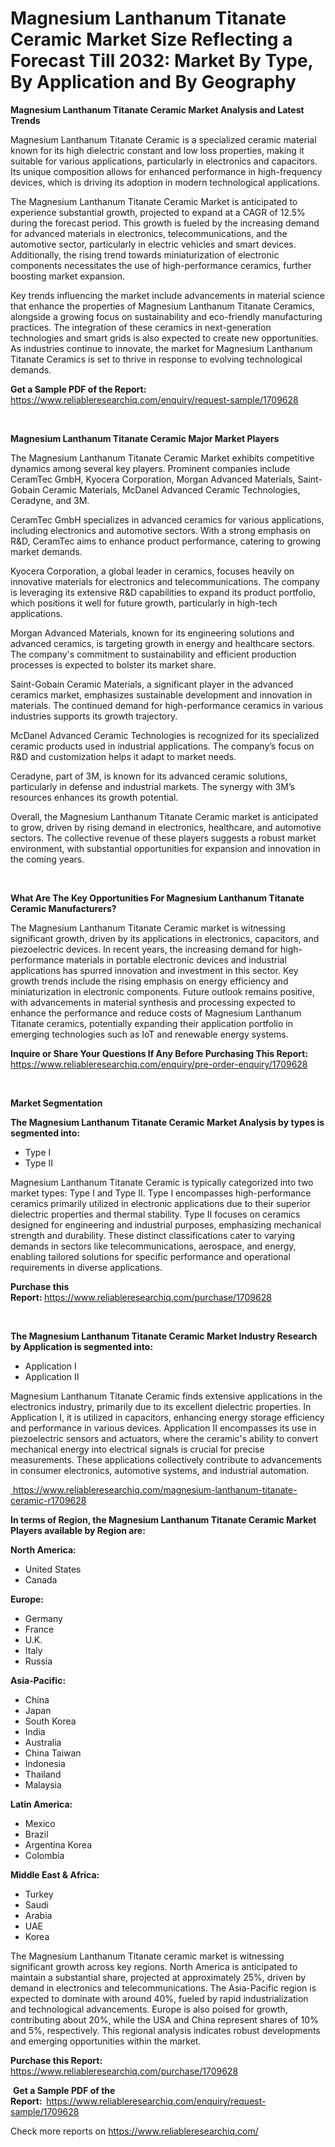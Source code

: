 <p><h1>Magnesium Lanthanum Titanate Ceramic Market Size Reflecting a Forecast Till 2032: Market By Type, By Application and By Geography</h1></p><p><strong>Magnesium Lanthanum Titanate Ceramic Market Analysis and Latest Trends</strong></p>
<p><p>Magnesium Lanthanum Titanate Ceramic is a specialized ceramic material known for its high dielectric constant and low loss properties, making it suitable for various applications, particularly in electronics and capacitors. Its unique composition allows for enhanced performance in high-frequency devices, which is driving its adoption in modern technological applications.</p><p>The Magnesium Lanthanum Titanate Ceramic Market is anticipated to experience substantial growth, projected to expand at a CAGR of 12.5% during the forecast period. This growth is fueled by the increasing demand for advanced materials in electronics, telecommunications, and the automotive sector, particularly in electric vehicles and smart devices. Additionally, the rising trend towards miniaturization of electronic components necessitates the use of high-performance ceramics, further boosting market expansion.</p><p>Key trends influencing the market include advancements in material science that enhance the properties of Magnesium Lanthanum Titanate Ceramics, alongside a growing focus on sustainability and eco-friendly manufacturing practices. The integration of these ceramics in next-generation technologies and smart grids is also expected to create new opportunities. As industries continue to innovate, the market for Magnesium Lanthanum Titanate Ceramics is set to thrive in response to evolving technological demands.</p></p>
<p><strong>Get a Sample PDF of the Report:&nbsp;</strong> <a href="https://www.reliableresearchiq.com/enquiry/request-sample/1709628?utm_campaign=1137&utm_medium=2&utm_source=Github&utm_content=ia&utm_term=10012025&utm_id=magnesium-lanthanum-titanate-ceramic">https://www.reliableresearchiq.com/enquiry/request-sample/1709628</a></p>
<p>&nbsp;</p>
<p><strong>Magnesium Lanthanum Titanate Ceramic Major Market Players</strong></p>
<p><p>The Magnesium Lanthanum Titanate Ceramic Market exhibits competitive dynamics among several key players. Prominent companies include CeramTec GmbH, Kyocera Corporation, Morgan Advanced Materials, Saint-Gobain Ceramic Materials, McDanel Advanced Ceramic Technologies, Ceradyne, and 3M. </p><p>CeramTec GmbH specializes in advanced ceramics for various applications, including electronics and automotive sectors. With a strong emphasis on R&D, CeramTec aims to enhance product performance, catering to growing market demands. </p><p>Kyocera Corporation, a global leader in ceramics, focuses heavily on innovative materials for electronics and telecommunications. The company is leveraging its extensive R&D capabilities to expand its product portfolio, which positions it well for future growth, particularly in high-tech applications.</p><p>Morgan Advanced Materials, known for its engineering solutions and advanced ceramics, is targeting growth in energy and healthcare sectors. The company's commitment to sustainability and efficient production processes is expected to bolster its market share.</p><p>Saint-Gobain Ceramic Materials, a significant player in the advanced ceramics market, emphasizes sustainable development and innovation in materials. The continued demand for high-performance ceramics in various industries supports its growth trajectory.</p><p>McDanel Advanced Ceramic Technologies is recognized for its specialized ceramic products used in industrial applications. The company’s focus on R&D and customization helps it adapt to market needs.</p><p>Ceradyne, part of 3M, is known for its advanced ceramic solutions, particularly in defense and industrial markets. The synergy with 3M’s resources enhances its growth potential.</p><p>Overall, the Magnesium Lanthanum Titanate Ceramic market is anticipated to grow, driven by rising demand in electronics, healthcare, and automotive sectors. The collective revenue of these players suggests a robust market environment, with substantial opportunities for expansion and innovation in the coming years.</p></p>
<p>&nbsp;</p>
<p><strong>What Are The Key Opportunities For Magnesium Lanthanum Titanate Ceramic Manufacturers?</strong></p>
<p><p>The Magnesium Lanthanum Titanate Ceramic market is witnessing significant growth, driven by its applications in electronics, capacitors, and piezoelectric devices. In recent years, the increasing demand for high-performance materials in portable electronic devices and industrial applications has spurred innovation and investment in this sector. Key growth trends include the rising emphasis on energy efficiency and miniaturization in electronic components. Future outlook remains positive, with advancements in material synthesis and processing expected to enhance the performance and reduce costs of Magnesium Lanthanum Titanate ceramics, potentially expanding their application portfolio in emerging technologies such as IoT and renewable energy systems.</p></p>
<p><strong>Inquire or Share Your Questions If Any Before Purchasing This Report:</strong> <a href="https://www.reliableresearchiq.com/enquiry/pre-order-enquiry/1709628?utm_campaign=1137&utm_medium=2&utm_source=Github&utm_content=ia&utm_term=10012025&utm_id=magnesium-lanthanum-titanate-ceramic">https://www.reliableresearchiq.com/enquiry/pre-order-enquiry/1709628</a></p>
<p>&nbsp;</p>
<p><strong>Market Segmentation</strong></p>
<p><strong>The Magnesium Lanthanum Titanate Ceramic Market Analysis by types is segmented into:</strong></p>
<p><ul><li>Type I</li><li>Type II</li></ul></p>
<p><p>Magnesium Lanthanum Titanate Ceramic is typically categorized into two market types: Type I and Type II. Type I encompasses high-performance ceramics primarily utilized in electronic applications due to their superior dielectric properties and thermal stability. Type II focuses on ceramics designed for engineering and industrial purposes, emphasizing mechanical strength and durability. These distinct classifications cater to varying demands in sectors like telecommunications, aerospace, and energy, enabling tailored solutions for specific performance and operational requirements in diverse applications.</p></p>
<p><strong>Purchase this Report:&nbsp;</strong><a href="https://www.reliableresearchiq.com/purchase/1709628?utm_campaign=1137&utm_medium=2&utm_source=Github&utm_content=ia&utm_term=10012025&utm_id=magnesium-lanthanum-titanate-ceramic">https://www.reliableresearchiq.com/purchase/1709628</a></p>
<p>&nbsp;</p>
<p><strong>The Magnesium Lanthanum Titanate Ceramic Market Industry Research by Application is segmented into:</strong></p>
<p><ul><li>Application I</li><li>Application II</li></ul></p>
<p><p>Magnesium Lanthanum Titanate Ceramic finds extensive applications in the electronics industry, primarily due to its excellent dielectric properties. In Application I, it is utilized in capacitors, enhancing energy storage efficiency and performance in various devices. Application II encompasses its use in piezoelectric sensors and actuators, where the ceramic's ability to convert mechanical energy into electrical signals is crucial for precise measurements. These applications collectively contribute to advancements in consumer electronics, automotive systems, and industrial automation.</p></p>
<p><a href="https://www.reliableresearchiq.com/magnesium-lanthanum-titanate-ceramic-r1709628?utm_campaign=1137&utm_medium=2&utm_source=Github&utm_content=ia&utm_term=10012025&utm_id=magnesium-lanthanum-titanate-ceramic">&nbsp;https://www.reliableresearchiq.com/magnesium-lanthanum-titanate-ceramic-r1709628</a></p>
<p><strong>In terms of Region, the Magnesium Lanthanum Titanate Ceramic Market Players available by Region are:</strong></p>
<p>
    <p> <strong> North America: </strong>
        <ul>
            <li>United States</li>
            <li>Canada</li>
        </ul>
        </p> 
    <p> <strong> Europe: </strong>
        <ul>
            <li>Germany</li>
            <li>France</li>
            <li>U.K.</li>
            <li>Italy</li>
            <li>Russia</li>
        </ul>
        </p> 
    <p> <strong> Asia-Pacific: </strong>
        <ul>
            <li>China</li>
            <li>Japan</li>
            <li>South Korea</li>
            <li>India</li>
            <li>Australia</li>
            <li>China Taiwan</li>
            <li>Indonesia</li>
            <li>Thailand</li>
            <li>Malaysia</li>
        </ul>
        </p> 
    <p> <strong> Latin America: </strong>
        <ul>
            <li>Mexico</li>
            <li>Brazil</li>
            <li>Argentina Korea</li>
            <li>Colombia</li>
        </ul>
        </p> 
    <p> <strong> Middle East & Africa: </strong>
        <ul>
            <li>Turkey</li>
            <li>Saudi</li>
            <li>Arabia</li>
            <li>UAE</li>
            <li>Korea</li>
        </ul>
    </p>
    </p>
<p><p>The Magnesium Lanthanum Titanate ceramic market is witnessing significant growth across key regions. North America is anticipated to maintain a substantial share, projected at approximately 25%, driven by demand in electronics and telecommunications. The Asia-Pacific region is expected to dominate with around 40%, fueled by rapid industrialization and technological advancements. Europe is also poised for growth, contributing about 20%, while the USA and China represent shares of 10% and 5%, respectively. This regional analysis indicates robust developments and emerging opportunities within the market.</p></p>
<p><strong>Purchase this Report: </strong><a href="https://www.reliableresearchiq.com/purchase/1709628?utm_campaign=1137&utm_medium=2&utm_source=Github&utm_content=ia&utm_term=10012025&utm_id=magnesium-lanthanum-titanate-ceramic">https://www.reliableresearchiq.com/purchase/1709628</a></p>
<p>&nbsp;<strong>Get a Sample PDF of the Report:&nbsp;&nbsp;</strong><a href="https://www.reliableresearchiq.com/enquiry/request-sample/1709628?utm_campaign=1137&utm_medium=2&utm_source=Github&utm_content=ia&utm_term=10012025&utm_id=magnesium-lanthanum-titanate-ceramic">https://www.reliableresearchiq.com/enquiry/request-sample/1709628</a></p>
<p><strong></strong></p>
<p>Check more reports on <a href="https://www.reliableresearchiq.com/?utm_campaign=1137&utm_medium=2&utm_source=Github&utm_content=ia&utm_term=10012025&utm_id=magnesium-lanthanum-titanate-ceramic">https://www.reliableresearchiq.com/</a></p>